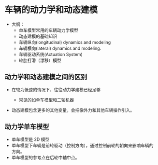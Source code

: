 # 车辆的动力学和动态建模

- 大纲：
  - 单车模型常用的车辆动力学模型
  - 动态建模的基础知识
  - 车辆纵向(longitudinal) dynamics and modeling
  - 车辆横向(lateral) dynamics and modeling.
  - 车辆驱动系统(Actuation System)
  - 轮胎打滑（漂移）模型


## 动力学和动态建模之间的区别

- 在较为低速的情况下，往往动力学建模已经足够
  - 常见的如单车模型和二轮机器

- 动态建模包含更多的其他变量，会把像外力和其他车辆操作引入。

## 动力学单车模型

- 单车模型是 2D 模型
- 单车模型下车辆是前轮驱动（控制方向），通过控制前轮的朝向来影响车辆的方向。
- 单车模型的参考点在后轮中轴中点。

